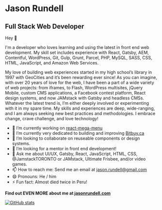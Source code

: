 # Jason Rundell

## Full Stack Web Developer

Hey 👋 

I'm a developer who loves learning and using the latest in front end web development. My skill set includes experience with React, Gatsby, AEM, Contentful, WordPress, Git, Gulp, Grunt, Parcel, PHP, MySQL, SASS, CSS, HTML, JavaScript, and Amazon Web Services.

My love of building web experiences started in my high school’s library in 1997 with GeoCities and it’s been rewarding ever since! As you can imagine, with over 20 years of love for the web, I have been a part of a wide variety of web projects: from iframes, to Flash, WordPress multisites, jQuery Mobile, custom CMS applications, a Facebook contest platform, React design systems, and now JAMstack with Gatsby and headless CMSs. Whatever the latest trend is, I’m either deeply involved or experimenting with it in my spare time. My skills and experiences are deep, wide-ranging, and I am always seeking new best practices and methodologies. I embrace change, crave challenge, and love technology!

- 🔭 I’m currently working on [react-mega-menu](https://github.com/jasonrundell/react-mega-menu)
- 🌱 I’m currently very dedicated to building and improving [Bitbuy.ca](https://bitbuy.ca/en/)
- 👯 I’m looking to collaborate on reuseable components or design systems.
- 🤔 I’m looking for a mentor in front end development!
- 💬 Ask me about UI/UX, Gatsby, React, JavaScript, HTML, CSS, @JamstackTORONTO or JAMstack, Ultimate Frisbee, and/or video games.
- 📫 How to reach me: Send me an email at jason.rundell@gmail.com
- 😄 Pronouns: He / him
- ⚡ Fun fact: Almost died twice in Peru!

**Find out EVEN MORE about me at [jasonrundell.com](https://jasonrundell.com/)**

[![GitHub stats](https://github-readme-stats.vercel.app/api?username=jasonrundell)](https://github.com/jasonrundell/github-readme-stats)
